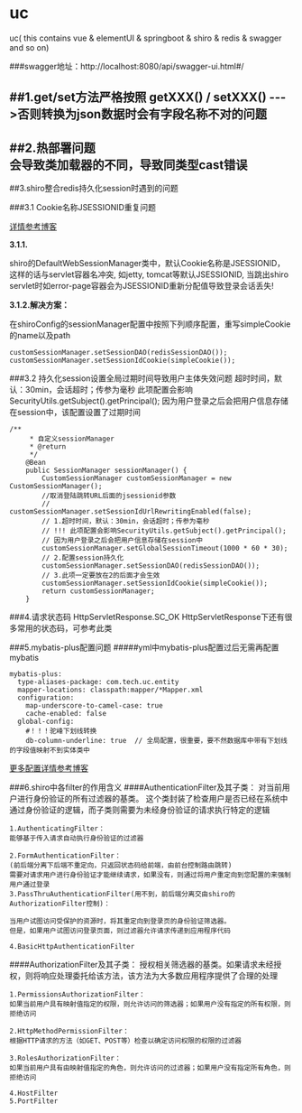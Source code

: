 # uc
uc( this contains vue &amp; elementUI &amp; springboot &amp; shiro &amp; redis &amp; swagger and so on)

###swagger地址：http://localhost:8080/api/swagger-ui.html#/

##1.get/set方法严格按照  getXXX() /  setXXX() --->否则转换为json数据时会有字段名称不对的问题
---
##2.热部署问题  
会导致类加载器的不同，导致同类型cast错误
---
##3.shiro整合redis持久化session时遇到的问题

###3.1 Cookie名称JSESSIONID重复问题

[详情参考博客](https://www.cnblogs.com/hafiz/p/7247005.html)

**3.1.1.**

shiro的DefaultWebSessionManager类中，默认Cookie名称是JSESSIONID，
这样的话与servlet容器名冲突, 如jetty, tomcat等默认JSESSIONID,
当跳出shiro servlet时如error-page容器会为JSESSIONID重新分配值导致登录会话丢失!

**3.1.2.解决方案：**

在shiroConfig的sessionManager配置中按照下列顺序配置，重写simpleCookie的name以及path 
```
customSessionManager.setSessionDAO(redisSessionDAO());
customSessionManager.setSessionIdCookie(simpleCookie());
```

###3.2 持久化session设置全局过期时间导致用户主体失效问题
超时时间，默认：30min，会话超时；传参为毫秒
此项配置会影响SecurityUtils.getSubject().getPrincipal();
因为用户登录之后会把用户信息存储在session中，该配置设置了过期时间
```
/**
     * 自定义sessionManager
     * @return
     */
    @Bean
    public SessionManager sessionManager() {
        CustomSessionManager customSessionManager = new CustomSessionManager();
        //取消登陆跳转URL后面的jsessionid参数
        // customSessionManager.setSessionIdUrlRewritingEnabled(false);
        // 1.超时时间，默认：30min，会话超时；传参为毫秒
        // !!! 此项配置会影响SecurityUtils.getSubject().getPrincipal();
        // 因为用户登录之后会把用户信息存储在session中
        customSessionManager.setGlobalSessionTimeout(1000 * 60 * 30);
        // 2.配置session持久化
        customSessionManager.setSessionDAO(redisSessionDAO());
        // 3.此项一定要放在2的后面才会生效
        customSessionManager.setSessionIdCookie(simpleCookie());
        return customSessionManager;
    }
```



###4.请求状态码
HttpServletResponse.SC_OK
HttpServletResponse下还有很多常用的状态码，可参考此类


###5.mybatis-plus配置问题
#####yml中mybatis-plus配置过后无需再配置mybatis
```
mybatis-plus:
  type-aliases-package: com.tech.uc.entity
  mapper-locations: classpath:mapper/*Mapper.xml
  configuration:
    map-underscore-to-camel-case: true
    cache-enabled: false
  global-config:
    #！！！驼峰下划线转换
    db-column-underline: true  // 全局配置，很重要，要不然数据库中带有下划线的字段值映射不到实体类中
``` 
[更多配置详情参考博客](https://www.cnblogs.com/lianggp/p/7573653.html)


###6.shiro中各filter的作用含义
####AuthenticationFilter及其子类：
对当前用户进行身份验证的所有过滤器的基类。
这个类封装了检查用户是否已经在系统中通过身份验证的逻辑，而子类则需要为未经身份验证的请求执行特定的逻辑
```
1.AuthenticatingFilter：
能够基于传入请求自动执行身份验证的过滤器

2.FormAuthenticationFilter：
(前后端分离下后端不重定向，只返回状态码给前端，由前台控制路由跳转)
需要对请求用户进行身份验证才能继续请求，如果没有，则通过将用户重定向到您配置的来强制用户通过登录
3.PassThruAuthenticationFilter(用不到，前后端分离交由shiro的AuthorizationFilter控制)：

当用户试图访问受保护的资源时，将其重定向到登录页的身份验证筛选器。
但是，如果用户试图访问登录页面，则过滤器允许请求传递到应用程序代码

4.BasicHttpAuthenticationFilter
```

####AuthorizationFilter及其子类：
授权相关筛选器的基类。如果请求未经授权，则将响应处理委托给该方法，该方法为大多数应用程序提供了合理的处理
```
1.PermissionsAuthorizationFilter：
如果当前用户具有映射值指定的权限，则允许访问的筛选器；如果用户没有指定的所有权限，则拒绝访问

2.HttpMethodPermissionFilter：
根据HTTP请求的方法（如GET、POST等）检查以确定访问权限的权限的过滤器

3.RolesAuthorizationFilter：
如果当前用户具有由映射值指定的角色，则允许访问的过滤器；如果用户没有指定所有角色，则拒绝访问

4.HostFilter
5.PortFilter
```